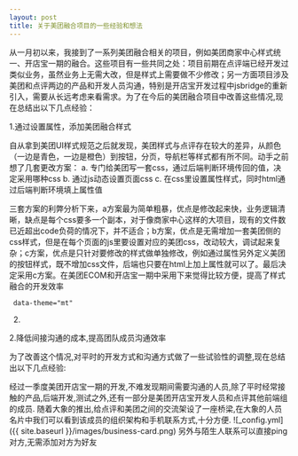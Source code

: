 ```yaml
---
layout: post
title: 关于美团融合项目的一些经验和想法
---
```


从一月初以来，我接到了一系列美团融合相关的项目，例如美团商家中心样式统一、开店宝一期的融合。这些项目有一些共同之处：项目前期在点评端已经开发过类似业务，虽然业务上无需大改，但是样式上需要做不少修改；另一方面项目涉及美团和点评两边的产品和开发人员沟通，特别是开店宝开发过程中jsbridge的重新引入，需要从长远考虑来看需求。为了在今后的美团融合项目中改善这些情况,现在总结出以下几点经验：

1.通过设置属性，添加美团融合样式

自从拿到美团UI样式规范之后就发现，美团样式与点评存在较大的差异，从颜色（一边是青色，一边是橙色）到按钮，分页，导航栏等样式都有所不同。动手之前想了几套更改方案：
    a. 专门给美团写一套css，通过后端判断环境传回的值，决定采用哪种css
    b. 通过js动态设置页面css
    c. 在css里设置属性样式，同时html通过后端判断环境填上属性值

三套方案的利弊分析下来，a方案最为简单粗暴，优点是修改起来快，业务逻辑清晰，缺点是每个css要多一个副本，对于像商家中心这样的大项目，现有的文件数已近超出code负荷的情况下，并不适合；b方案，优点是无需增加一套美团侧的css样式，但是在每个页面的js里要设置对应的美团css，改动较大，调试起来复杂；c方案，优点是只针对要修改的样式做单独修改，例如通过属性另外定义美团的按钮样式，既不增加css文件，后端也只要在html上加上属性就可以了。最后决定采用c方案。在美团ECOM和开店宝一期中采用下来觉得比较方便，提高了样式融合的开发效率


<code> data-theme="mt"</code>


2.

2.降低间接沟通的成本,提高团队成员沟通效率

为了改善这个情况,对平时的开发方式和沟通方式做了一些试验性的调整,现在总结出以下几点经验:


   经过一季度美团开店宝一期的开发,不难发现期间需要沟通的人员,除了平时经常接触的产品,后端开发,测试之外,还有一部分是美团开店宝开发人员和点评其他前端组的成员.
   随着大象的推出,给点评和美团之间的交流架设了一座桥梁,在大象的人员名片中我们可以看到该成员的组织架构和手机联系方式,十分方便.
   ![_config.yml]({{ site.baseurl }}/images/business-card.png)
   另外与陌生人联系可以直接ping对方,无需添加对方为好友
